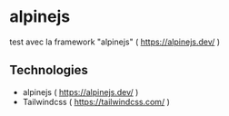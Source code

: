 # alpinejs

test avec la framework "alpinejs" ( https://alpinejs.dev/ )

## Technologies

- alpinejs ( https://alpinejs.dev/ )
- Tailwindcss ( https://tailwindcss.com/ )
